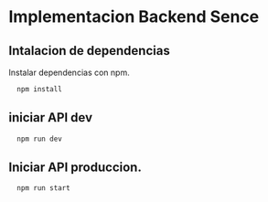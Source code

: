 # Implementacion Backend Sence

## Intalacion de dependencias

Instalar dependencias con npm.

```bash
  npm install
```
    
## iniciar API dev

```bash
  npm run dev
```
## Iniciar API produccion. 

```bash
  npm run start
```
